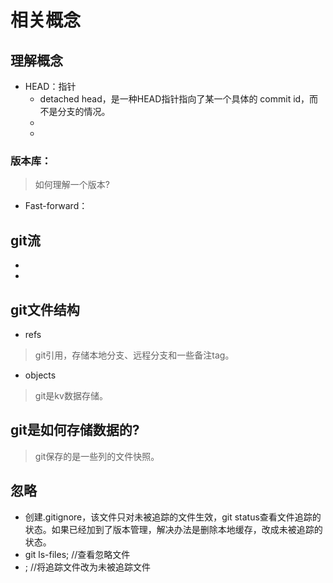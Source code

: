 # 相关概念

## 理解概念
- HEAD：指针
    - detached head，是一种HEAD指针指向了某一个具体的 commit id，而不是分支的情况。
    - 
    - 

### 版本库：
> 如何理解一个版本?


- Fast-forward：


## git流
- 
- 

## git文件结构
- refs
> git引用，存储本地分支、远程分支和一些备注tag。

- objects
> git是kv数据存储。


## git是如何存储数据的?
> git保存的是一些列的文件快照。

## 忽略
- 创建.gitignore，该文件只对未被追踪的文件生效，git status查看文件追踪的状态。如果已经加到了版本管理，解决办法是删除本地缓存，改成未被追踪的状态。
- git ls-files;   //查看忽略文件
- ;  //将追踪文件改为未被追踪文件